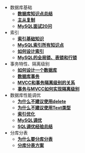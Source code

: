 - 数据库基础
  - [**数据库知识点总结**](database/ab/base/总结.md)
  - [**主从复制**](database/ab/base/主从复制.md)
  - [**MySQL面试20问**](database/ab/base/MySQL面试20问.md)
- 索引
  - [**索引基础知识**](database/ab/index_lock/索引基础知识.md)
  - [**MySQL索引所有知识点**](database/ab/index_lock/MySQL索引所有知识点.md)
  - [**如何设计索引**](database/ab/index_lock/如何设计索引.md)
  - [**MySQL的全局锁、表锁和行锁**](database/ab/index_lock/MySQL的全局锁、表锁和行锁.md)
- 事务特性、隔离级别
  - [**如何设计一个数据库**](database/ab/transaction/如何设计一个数据库.md)
  - [**数据库事务**](database/ab/transaction/数据库事务.md)
  - [**MVCC和事务隔离级别的关系**](database/ab/transaction/MVCC和事务隔离级别关系.md)
  - [**事务与MVCC如何实现隔离级别**](database/ab/transaction/MySQL事务与MVCC如何实现的隔离级别.md)
- 数据库性能调优
  - [**为什么不建议使用delete**](database/ab/performance/为什么MySQL不建议使用delete删除数据.md)
  - [**为什么不建议使用Text类型**](database/ab/performance/为什么不建议MySQL使用Text类型.md)
  - [**索引优化**](database/ab/performance/用对了这些场景下的索引.md)
  - [**MySQL调优**](database/ab/performance/MySQL调优.md)
  - [**SQL调优经验总结**](database/ab/performance/SQL调优姿势.md)
- 分库分表
  - [**为什么要分库分表**](database/ab/sub_table/我们为什么要分库分表.md)
  - [**分库分表方案**](database/ab/sub_table/分库分表方案.md)
